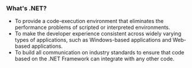 ### What's .NET?
<ul>
  <li class="fragment">
  To provide a code-execution environment that eliminates the performance
  problems of scripted or interpreted environments.
  </li>
  <li class="fragment">
  To make the developer experience consistent across widely varying types of
  applications, such as Windows-based applications and Web-based applications.
  </li>
  <li class="fragment">
  To build all communication on industry standards to ensure that code based on
  the .NET Framework can integrate with any other code.
  </li>
</ul>
